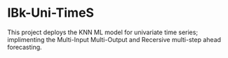 # IBk-Uni-TimeS
This project deploys the KNN ML model for univariate time series;  implimenting the Multi-Input Multi-Output and Recersive multi-step ahead forecasting.
